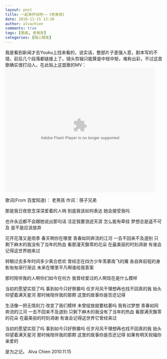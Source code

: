 ```yaml
---
layout: post
title: 一起来怀旧吧——《老男孩》
date: 2010-11-15 13:30
author: alvachien
comments: true
tags: [歌曲, 老男孩]
categories: [随心随笔]
---
```

我是看到新闻才去Youku上找来看的，说实话，整部片子差强人意，剧本写的不错，前后几个段落都链接上了。镜头剪辑只能算是中规中矩，难称出彩，不过这首歌确实很打动人。在此贴上这首歌的MV：
<object classid="clsid:d27cdb6e-ae6d-11cf-96b8-444553540000" width="480" height="400" codebase="http://download.macromedia.com/pub/shockwave/cabs/flash/swflash.cab#version=6,0,40,0"><param name="align" value="middle" /><param name="src" value="http://player.youku.com/player.php/sid/XMjE4MzIzNDE2/v.swf" /><param name="quality" value="high" /><embed type="application/x-shockwave-flash" width="480" height="400" src="http://player.youku.com/player.php/sid/XMjE4MzIzNDE2/v.swf" quality="high" align="middle"></embed></object>

歌词(From 百度知道)：
老男孩
作词：筷子兄弟

  那是我日夜思念深深爱着的人呐
  到底我该如何表达
  她会接受我吗

  也许永远都不会跟她说出那句话
  注定我要浪迹天涯
  怎么能有牵挂
  梦想总是遥不可及
  是不是应该放弃

  花开花落又是雨季
  春天啊你在哪里
  青春如同奔流的江河
  一去不回来不及道别
  只剩下麻木的我没有了当年的热血
  看那漫天飘零的花朵
  在最美丽的时刻凋谢
  有谁会记得这世界她来过

  转眼过去多年时间多少离合悲欢
  曾经志在四方少年羡慕南飞的雁
  各自奔前程的身影匆匆渐行渐远
  未来在哪里平凡啊谁给我答案

  那时陪伴我的人啊你们如今在何方
  我曾经爱过的人啊现在是什么模样

  当初的愿望实现了吗
  事到如今只好祭奠吗
  任岁月风干理想再也找不回真的我
  抬头仰望着满天星河
  那时候陪伴我的那颗
  这里的故事你是否还记得

  生活像一把无情刻刀
  改变了我们模样
  未曾绽放就要枯萎吗
  我有过梦想
  青春如同奔流的江河
  一去不回来不及道别
  只剩下麻木的我没有了当年的热血
  看那满天飘零的花朵
  在最美丽的时刻凋谢
  有谁会记得这世界它曾经来过

  当初的愿望实现了吗
  事到如今只好祭奠吗
  任岁月风干理想再也找不回真的我
  抬头仰望着满天星河
  那时候陪伴我的那颗
  这里的故事你是否还记得
  如果有明天祝福你亲爱的

是为之记。
Alva Chien
2010.11.15
